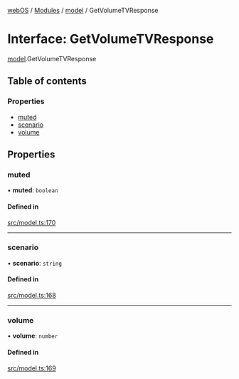 [webOS](../README.md) / [Modules](../modules.md) / [model](../modules/model.md) / GetVolumeTVResponse

# Interface: GetVolumeTVResponse

[model](../modules/model.md).GetVolumeTVResponse

## Table of contents

### Properties

- [muted](model.GetVolumeTVResponse.md#muted)
- [scenario](model.GetVolumeTVResponse.md#scenario)
- [volume](model.GetVolumeTVResponse.md#volume)

## Properties

### muted

• **muted**: `boolean`

#### Defined in

[src/model.ts:170](https://github.com/Dabolus/webos-tv/blob/405e2bb/src/model.ts#L170)

___

### scenario

• **scenario**: `string`

#### Defined in

[src/model.ts:168](https://github.com/Dabolus/webos-tv/blob/405e2bb/src/model.ts#L168)

___

### volume

• **volume**: `number`

#### Defined in

[src/model.ts:169](https://github.com/Dabolus/webos-tv/blob/405e2bb/src/model.ts#L169)

